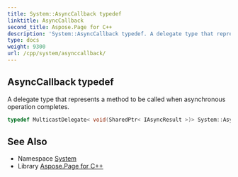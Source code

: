 ```yaml
---
title: System::AsyncCallback typedef
linktitle: AsyncCallback
second_title: Aspose.Page for C++
description: 'System::AsyncCallback typedef. A delegate type that represents a method to be called when asynchronous operation completes in C++.'
type: docs
weight: 9300
url: /cpp/system/asynccallback/
---
```

## AsyncCallback typedef


A delegate type that represents a method to be called when asynchronous operation completes.

```cpp
typedef MulticastDelegate< void(SharedPtr< IAsyncResult >)> System::AsyncCallback =  System::MulticastDelegate<void(SharedPtr<IAsyncResult>)>
```

## See Also

* Namespace [System](../)
* Library [Aspose.Page for C++](../../)
